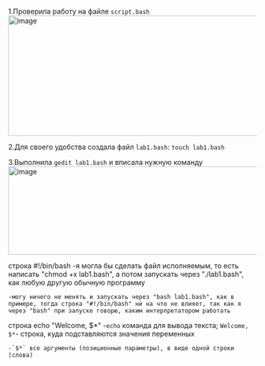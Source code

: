 1.Проверила работу на файле `script.bash`
<img width="1029" height="244" alt="image" src="https://github.com/user-attachments/assets/fbfc09f3-f4db-444f-8b3d-de6bfa89da21" />

2.Для своего удобства создала файл `lab1.bash`: `touch lab1.bash`

3.Выполнила `gedit lab1.bash` и вписала нужную команду
<img width="890" height="179" alt="image" src="https://github.com/user-attachments/assets/34dabd60-342a-4e4e-9c1a-08e0b958b22d" />


  строка #!/bin/bash
    -я могла бы сделать файл исполняемым, то есть написать "chmod +x lab1.bash", а потом запускать через "./lab1.bash", как любую другую обычную программу
    
    -могу ничего не менять и запускать через "bash lab1.bash", как в примере, тогда строка "#!/bin/bash" ни на что не влияет, так как я через "bash" при запуске говорю, каким интерпретатором работать
  
  
  строка echo "Welcome, $*"
    -`echo` команда для вывода текста; `Welcome, $*`- строка, куда подставляются значения переменных
    
    -`$*` все аргументы (позиционные параметры), в виде одной строки (слова)
